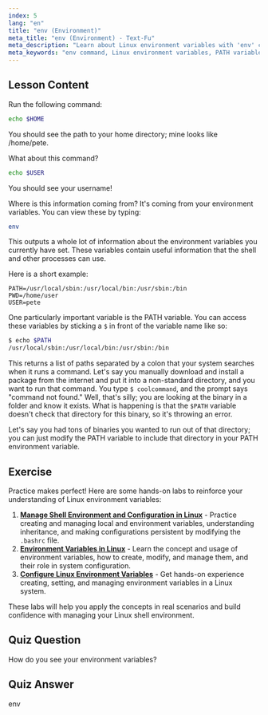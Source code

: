 ```yaml
---
index: 5
lang: "en"
title: "env (Environment)"
meta_title: "env (Environment) - Text-Fu"
meta_description: "Learn about Linux environment variables with 'env' command. Understand PATH, HOME, and USER variables. Get a beginner's guide to managing your Linux environment."
meta_keywords: "env command, Linux environment variables, PATH variable, Linux tutorial, beginner Linux, shell variables, Linux guide"
---
```


## Lesson Content

Run the following command:

```bash
echo $HOME
```

You should see the path to your home directory; mine looks like /home/pete.

What about this command?

```bash
echo $USER
```

You should see your username!

Where is this information coming from? It's coming from your environment variables. You can view these by typing:

```bash
env
```

This outputs a whole lot of information about the environment variables you currently have set. These variables contain useful information that the shell and other processes can use.

Here is a short example:

```plaintext
PATH=/usr/local/sbin:/usr/local/bin:/usr/sbin:/bin
PWD=/home/user
USER=pete
```

One particularly important variable is the PATH variable. You can access these variables by sticking a `$` in front of the variable name like so:

```bash
$ echo $PATH
/usr/local/sbin:/usr/local/bin:/usr/sbin:/bin
```

This returns a list of paths separated by a colon that your system searches when it runs a command. Let's say you manually download and install a package from the internet and put it into a non-standard directory, and you want to run that command. You type `$ coolcommand`, and the prompt says "command not found." Well, that's silly; you are looking at the binary in a folder and know it exists. What is happening is that the `$PATH` variable doesn't check that directory for this binary, so it's throwing an error.

Let's say you had tons of binaries you wanted to run out of that directory; you can just modify the PATH variable to include that directory in your PATH environment variable.

## Exercise

Practice makes perfect! Here are some hands-on labs to reinforce your understanding of Linux environment variables:

1. **[Manage Shell Environment and Configuration in Linux](https://labex.io/labs/comptia-manage-shell-environment-and-configuration-in-linux-590838)** - Practice creating and managing local and environment variables, understanding inheritance, and making configurations persistent by modifying the `.bashrc` file.
2. **[Environment Variables in Linux](https://labex.io/labs/linux-environment-variables-in-linux-385274)** - Learn the concept and usage of environment variables, how to create, modify, and manage them, and their role in system configuration.
3. **[Configure Linux Environment Variables](https://labex.io/labs/linux-configure-linux-environment-variables-437861)** - Get hands-on experience creating, setting, and managing environment variables in a Linux system.

These labs will help you apply the concepts in real scenarios and build confidence with managing your Linux shell environment.

## Quiz Question

How do you see your environment variables?

## Quiz Answer

env
